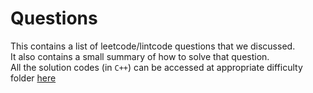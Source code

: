# Questions

This contains a list of leetcode/lintcode questions that we discussed.  
It also contains a small summary of how to solve that question.  
All the solution codes (in `C++`) can be accessed at appropriate difficulty folder [here](https://github.com/anuragtomer/practice_coding/tree/master/leetcode)

